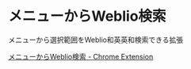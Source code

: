 # メニューからWeblio検索

メニューから選択範囲をWeblio和英英和検索できる拡張

[メニューからWeblio検索 - Chrome Extension](https://chrome.google.com/webstore/detail/%E3%83%A1%E3%83%8B%E3%83%A5%E3%83%BC%E3%81%8B%E3%82%89weblio%E6%A4%9C%E7%B4%A2/kigobjdpbncjaefgkmaihpdmommfedan?utm_source=chrome-ntp-icon)